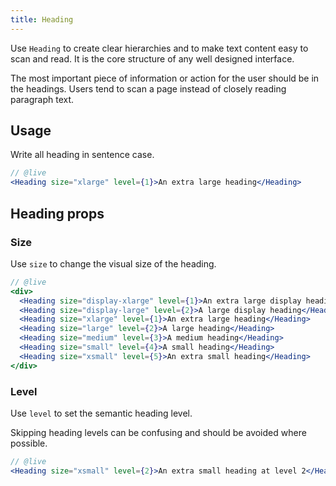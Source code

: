 ```yaml
---
title: Heading
---
```


<lede>Use `Heading` to create clear hierarchies and to make text content easy to scan and read. It is the core structure of any well designed interface.</lede>

<research-insight>
  The most important piece of information or action for the user should be in the headings. Users tend to scan a page instead of closely reading paragraph text.
</research-insight>

## Usage

Write all heading in sentence case.

```jsx
// @live
<Heading size="xlarge" level={1}>An extra large heading</Heading>
```

## Heading props

### Size

Use `size` to change the visual size of the heading.

```jsx
// @live
<div>
  <Heading size="display-xlarge" level={1}>An extra large display heading</Heading>
  <Heading size="display-large" level={2}>A large display heading</Heading>
  <Heading size="xlarge" level={1}>An extra large heading</Heading>
  <Heading size="large" level={2}>A large heading</Heading>
  <Heading size="medium" level={3}>A medium heading</Heading>
  <Heading size="small" level={4}>A small heading</Heading>
  <Heading size="xsmall" level={5}>An extra small heading</Heading>
</div>

```

### Level

Use `level` to set the semantic heading level.

<accessibility-insight>
  Skipping heading levels can be confusing and should be avoided where possible.
</accessibility-insight>

```jsx
// @live
<Heading size="xsmall" level={2}>An extra small heading at level 2</Heading>
```